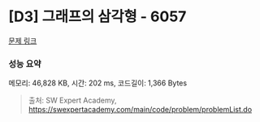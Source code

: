 # [D3] 그래프의 삼각형 - 6057 

[문제 링크](https://swexpertacademy.com/main/code/problem/problemDetail.do?contestProbId=AWbHcWd6AFcDFAV0) 

### 성능 요약

메모리: 46,828 KB, 시간: 202 ms, 코드길이: 1,366 Bytes



> 출처: SW Expert Academy, https://swexpertacademy.com/main/code/problem/problemList.do